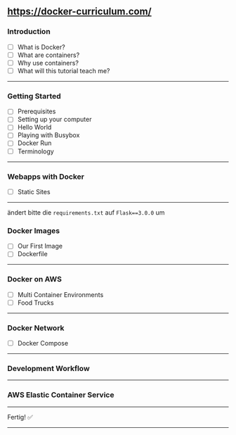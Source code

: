 https://docker-curriculum.com/
---

### **Introduction**
- [ ] What is Docker?  
- [ ] What are containers?  
- [ ] Why use containers?  
- [ ] What will this tutorial teach me?  

---

### **Getting Started**
- [ ] Prerequisites  
- [ ] Setting up your computer  
- [ ] Hello World  
- [ ] Playing with Busybox  
- [ ] Docker Run  
- [ ] Terminology  

---

### **Webapps with Docker**
- [ ] Static Sites  

---
ändert bitte die `requirements.txt` auf `Flask==3.0.0` um
### **Docker Images**
- [ ] Our First Image  
- [ ] Dockerfile  

---

### **Docker on AWS**
- [ ] Multi Container Environments  
- [ ] Food Trucks  

---

### **Docker Network**
- [ ] Docker Compose  

---

### **Development Workflow**

---

### **AWS Elastic Container Service**

---

Fertig! ✅

---
